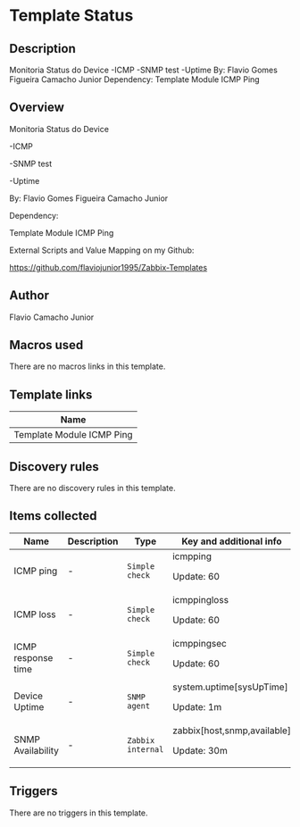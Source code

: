 # Template Status

## Description

Monitoria Status do Device -ICMP -SNMP test -Uptime By: Flavio Gomes Figueira Camacho Junior Dependency: Template Module ICMP Ping

## Overview

Monitoria Status do Device


-ICMP


-SNMP test


-Uptime


 


By: Flavio Gomes Figueira Camacho Junior


 


Dependency:


Template Module ICMP Ping


 


External Scripts and Value Mapping on my Github:


https://github.com/flaviojunior1995/Zabbix-Templates



## Author

Flavio Camacho Junior

## Macros used

There are no macros links in this template.

## Template links

|Name|
|----|
|Template Module ICMP Ping|
## Discovery rules

There are no discovery rules in this template.

## Items collected

|Name|Description|Type|Key and additional info|
|----|-----------|----|----|
|ICMP ping|<p>-</p>|`Simple check`|icmpping<p>Update: 60</p>|
|ICMP loss|<p>-</p>|`Simple check`|icmppingloss<p>Update: 60</p>|
|ICMP response time|<p>-</p>|`Simple check`|icmppingsec<p>Update: 60</p>|
|Device Uptime|<p>-</p>|`SNMP agent`|system.uptime[sysUpTime]<p>Update: 1m</p>|
|SNMP Availability|<p>-</p>|`Zabbix internal`|zabbix[host,snmp,available]<p>Update: 30m</p>|
## Triggers

There are no triggers in this template.


